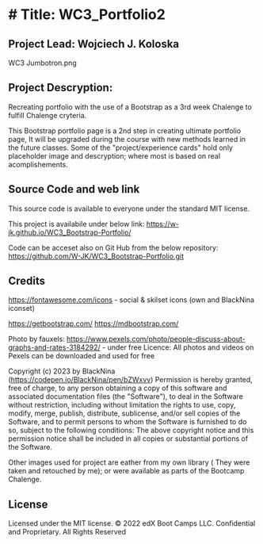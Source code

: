 # # Title: WC3_Portfolio2

## Project Lead: Wojciech J. Koloska

WC3 Jumbotron.png




## Project Descryption: 
Recreating portfolio with the use of a Bootstrap as a 3rd week Chalenge to fulfill Chalenge cryteria. 

This Bootstrap portfolio page is a 2nd step in creating ultimate portfolio page, It will be upgraded during the course with new methods learned in the future classes.
Some of the "project/experience cards" hold only placeholder image and descryption; where most is based on real acomplishements.

## Source Code and web link

This source code is available to everyone under the standard MIT license.

This project is availabile under below link:
 https://w-jk.github.io/WC3_Bootstrap-Portfolio/

Code can be acceset also on Git Hub from the below repository: 
https://github.com/W-JK/WC3_Bootstrap-Portfolio.git




## Credits
https://fontawesome.com/icons - social & skilset icons (own and BlackNina iconset)

https://getbootstrap.com/
https://mdbootstrap.com/

Photo by fauxels: https://www.pexels.com/photo/people-discuss-about-graphs-and-rates-3184292/ - under free Licence: 
All photos and videos on Pexels can be downloaded and used for free

Copyright (c) 2023 by BlackNina (https://codepen.io/BlackNina/pen/bZWxvv)
Permission is hereby granted, free of charge, to any person obtaining a copy of this software and associated documentation files (the "Software"), to deal in the Software without restriction, including without limitation the rights to use, copy, modify, merge, publish, distribute, sublicense, and/or sell copies of the Software, and to permit persons to whom the Software is furnished to do so, subject to the following conditions:
The above copyright notice and this permission notice shall be included in all copies or substantial portions of the Software.

Other images used for project are eather from my own library ( They were taken and retouched by me);
or were available as parts of the Bootcamp Chalenge.

## License 

Licensed under the MIT license.
© 2022 edX Boot Camps LLC. Confidential and Proprietary. All Rights Reserved

